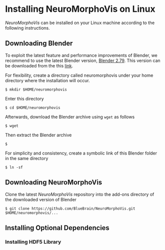# Installing NeuroMorphoVis on Linux

_NeuroMorphoVis_ can be installed on your Linux machine according to the following instructions. 

## Downloading Blender
To exploit the latest feature and performance improvements of Blender, we recommend to use the latest Blender version, [Blender 2.79](). This version can be downloaded from the this [link](). 

For flexibility, create a directory called neuromorphovis under your home directory where the installation will occur. 

```
$ mkdir $HOME/neuromorphovis 
``` 

Enter this directory 

```
$ cd $HOME/neuromorphovis 
```

Afterwards, download the Blender archive using ```wget``` as follows 

```
$ wget 
```   

Then extract the Blender archive 
```
$ 
```

For simplicity and consistency, create a symbolic link of this Blender folder in the same directory

```
$ ln -sf 
```

## Downloading NeuroMorphoVis 

Clone the latest _NeuroMorphoVis_ repository into the add-ons directory of the downloaded version of Blender

```
$ git clone https://github.com/BlueBrain/NeuroMorphoVis.git $HOME/neuromorphovis/...
```

## Installing Optional Dependencies

### Installing HDF5 Library







